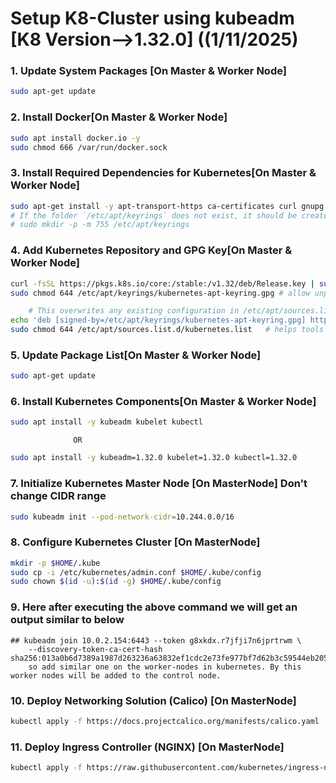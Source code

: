 #  Setup K8-Cluster using kubeadm [K8 Version-->1.32.0] ((1/11/2025)

### 1. Update System Packages [On Master & Worker Node]

```bash
sudo apt-get update
```

### 2. Install Docker[On Master & Worker Node]

```bash
sudo apt install docker.io -y
sudo chmod 666 /var/run/docker.sock
```

### 3. Install Required Dependencies for Kubernetes[On Master & Worker Node]

```bash
sudo apt-get install -y apt-transport-https ca-certificates curl gnupg
# If the folder `/etc/apt/keyrings` does not exist, it should be created before the curl command, read the note below.
# sudo mkdir -p -m 755 /etc/apt/keyrings
```

### 4. Add Kubernetes Repository and GPG Key[On Master & Worker Node]

```bash
curl -fsSL https://pkgs.k8s.io/core:/stable:/v1.32/deb/Release.key | sudo gpg --dearmor -o /etc/apt/keyrings/kubernetes-apt-keyring.gpg
sudo chmod 644 /etc/apt/keyrings/kubernetes-apt-keyring.gpg # allow unprivileged APT programs to read this keyring
```
```bash
    # This overwrites any existing configuration in /etc/apt/sources.list.d/kubernetes.list
echo 'deb [signed-by=/etc/apt/keyrings/kubernetes-apt-keyring.gpg] https://pkgs.k8s.io/core:/stable:/v1.32/deb/ /' | sudo tee /etc/apt/sources.list.d/kubernetes.list
sudo chmod 644 /etc/apt/sources.list.d/kubernetes.list   # helps tools such as command-not-found to work correctly
```

### 5. Update Package List[On Master & Worker Node]

```bash
sudo apt-get update
```

### 6. Install Kubernetes Components[On Master & Worker Node]

```bash
sudo apt install -y kubeadm kubelet kubectl
```
                  OR
``` bash
sudo apt install -y kubeadm=1.32.0 kubelet=1.32.0 kubectl=1.32.0
```

### 7. Initialize Kubernetes Master Node [On MasterNode] Don't change CIDR range

```bash
sudo kubeadm init --pod-network-cidr=10.244.0.0/16 
```

### 8. Configure Kubernetes Cluster [On MasterNode]

```bash
mkdir -p $HOME/.kube
sudo cp -i /etc/kubernetes/admin.conf $HOME/.kube/config
sudo chown $(id -u):$(id -g) $HOME/.kube/config
```
### 9. Here after executing the above command we will get an output similar to below 
    ## kubeadm join 10.0.2.154:6443 --token g8xkdx.r7jfji7n6jprtrwm \
        --discovery-token-ca-cert-hash sha256:013a0b6d7389a1987d263236a63832ef1cdc2e73fe977bf7d62b3c59544eb205
        so add similar one on the worker-nodes in kubernetes. By this worker nodes will be added to the control node.
        
### 10. Deploy Networking Solution (Calico) [On MasterNode]

```bash
kubectl apply -f https://docs.projectcalico.org/manifests/calico.yaml
```

### 11. Deploy Ingress Controller (NGINX) [On MasterNode]

```bash
kubectl apply -f https://raw.githubusercontent.com/kubernetes/ingress-nginx/controller-v0.49.0/deploy/static/provider/baremetal/deploy.yaml
```
